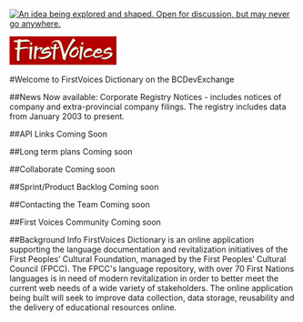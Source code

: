<!--- 
# Header 1 text will be used for the project title
text following will be rendered as normal text paragraph
## Header 2 text will show as Section Headers (which contain groupings of Header 3's
text following will be rendered as normal text paragraph
### Header 3 text will show as Sub-Section Headers
text following will be rendered as normal text paragraph
---> 

<a rel="Inspiration" href="https://github.com/BCDevExchange/docs/blob/master/discussion/projectstates.md"><img alt="An idea being explored and shaped. Open for discussion, but may never go anywhere." style="border-width:0" src="http://bcdevexchange.org/badge/1.svg" title="An idea being explored and shaped. Open for discussion, but may never go anywhere." /></a>

![First Voices Logo](https://raw.githubusercontent.com/BCDevExchange/BCDevExchange-Programs/master/Programs/Logos/firstvoicesLogo.png)

#Welcome to FirstVoices Dictionary on the BCDevExchange

<!---[row start]---> 

<!---[col start]--->

##News
Now available: Corporate Registry Notices - includes notices of company and extra-provincial company filings. The registry includes data from January 2003 to present.

<!---[col end]--->

<!---[col start]--->

##API Links
Coming Soon

<!---[col end]--->

<!---[row end]---> 

##Long term plans
Coming soon

<!---[row start]---> 

<!---[col start]--->

##Collaborate
Coming soon

<!---[col end]--->

<!---[col start]--->

##Sprint/Product Backlog
Coming soon

<!---[col end]--->

<!---[row end]---> 

<!---[row start]--->

<!---[col start]--->

##Contacting the Team
Coming soon

<!---[col end]--->

<!---[col start]--->

##First Voices Community
Coming soon
 
<!---[col end]--->

<!---[row end]---> 

##Background Info
FirstVoices Dictionary is an online application supporting the language documentation and revitalization initiatives of the First Peoples’ Cultural Foundation, managed by the First Peoples’ Cultural Council (FPCC). The FPCC's language repository, with over 70 First Nations languages is in need of modern revitalization in order to better meet the current web needs of a wide variety of stakeholders. The online application being built will seek to improve data collection, data storage, reusability and the delivery of educational resources online.


